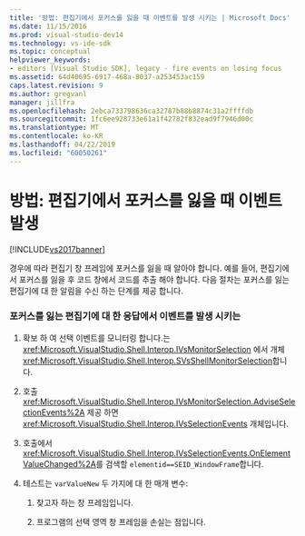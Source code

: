 ```yaml
---
title: '방법: 편집기에서 포커스를 잃을 때 이벤트를 발생 시키는 | Microsoft Docs'
ms.date: 11/15/2016
ms.prod: visual-studio-dev14
ms.technology: vs-ide-sdk
ms.topic: conceptual
helpviewer_keywords:
- editors [Visual Studio SDK], legacy - fire events on losing focus
ms.assetid: 64d40695-6917-468a-8037-a253453ac159
caps.latest.revision: 9
ms.author: gregvanl
manager: jillfra
ms.openlocfilehash: 2ebca733798636ca32787b88b8874c31a2ffffdb
ms.sourcegitcommit: 1fc6ee928733e61a1f42782f832ead9f7946d00c
ms.translationtype: MT
ms.contentlocale: ko-KR
ms.lasthandoff: 04/22/2019
ms.locfileid: "60050261"
---
```

# <a name="how-to-fire-events-when-the-editor-loses-focus"></a>방법: 편집기에서 포커스를 잃을 때 이벤트 발생
[!INCLUDE[vs2017banner](../includes/vs2017banner.md)]

경우에 따라 편집기 창 프레임에 포커스를 잃을 때 알아야 합니다. 예를 들어, 편집기에서 포커스를 잃을 후 코드 창에서 코드를 추출 해야 합니다. 다음 절차는 포커스를 잃는 편집기에 대 한 알림을 수신 하는 단계를 제공 합니다.  
  
### <a name="to-fire-an-event-in-response-to-an-editor-losing-focus"></a>포커스를 잃는 편집기에 대 한 응답에서 이벤트를 발생 시키는  
  
1. 확보 하 여 선택 이벤트를 모니터링 합니다.는 <xref:Microsoft.VisualStudio.Shell.Interop.IVsMonitorSelection> 에서 개체 <xref:Microsoft.VisualStudio.Shell.Interop.SVsShellMonitorSelection>합니다.  
  
2. 호출 <xref:Microsoft.VisualStudio.Shell.Interop.IVsMonitorSelection.AdviseSelectionEvents%2A> 제공 하면 <xref:Microsoft.VisualStudio.Shell.Interop.IVsSelectionEvents> 개체입니다.  
  
3. 호출에서 <xref:Microsoft.VisualStudio.Shell.Interop.IVsSelectionEvents.OnElementValueChanged%2A>를 검색할 `elementid==SEID_WindowFrame`합니다.  
  
4. 테스트는 `varValueNew` 두 가지에 대 한 매개 변수:  
  
    1. 찾고자 하는 창 프레임입니다.  
  
    2. 프로그램의 선택 영역 창 프레임을 손실는 점입니다.
